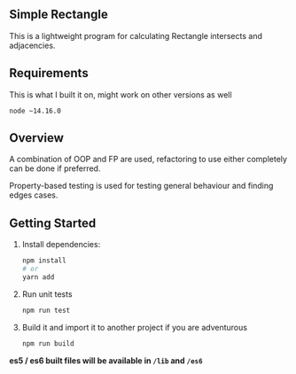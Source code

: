 ## Simple Rectangle

This is a lightweight program for calculating Rectangle intersects and adjacencies.

## Requirements

This is what I built it on, might work on other versions as well

`node ~14.16.0`

## Overview

A combination of OOP and FP are used, refactoring to use either completely can be done if preferred.

Property-based testing is used for testing general behaviour and finding edges cases.

## Getting Started

1. Install dependencies:

   ```bash
   npm install
   # or
   yarn add
   ```

2. Run unit tests

   ```bash
   npm run test
   ```

3. Build it and import it to another project if you are adventurous

   ```bash
   npm run build
   ```

**es5 / es6 built files will be available in `/lib` and `/es6`**
